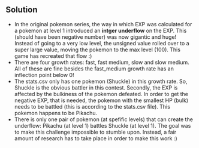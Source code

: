 ## Solution 

- In the original pokemon series, the way in which EXP was calculated for a pokemon at level 1 introduced an **intger underflow** on the EXP. This (should have been negative number) was now gigantic and huge! Instead of going to a very low level, the unsigned value rolled over to a super large value, moving the pokemon to the max level (100). This game has recreated that flow :) 
- There are four growth rates: fast, fast medium, slow and slow medium. All of these are fine besides the fast_medium growth rate has an inflection point below 0! 
- The stats.csv only has one pokemon (Shuckle) in this growth rate. So, Shuckle is the obvious battler in this contest. Secondly, the EXP is affected by the bulkiness of the pokemon defeated. In order to get the negative EXP, that is needed, the pokemon with the smallest HP (bulk) needs to be battled (this is according to the stats.csv file). This pokemon happens to be Pikachu.
- There is only one pair of pokemon (at spefific levels) that can create the underflow: Pikachu (at level 1) battles Shuckle (at level 1). The goal was to make this challenge impossible to stumble upon. Instead, a fair amount of research has to take place in order to make this work :) 
